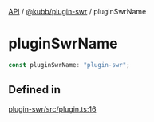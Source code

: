 [API](../../../packages.md) / [@kubb/plugin-swr](../index.md) / pluginSwrName

# pluginSwrName

```ts
const pluginSwrName: "plugin-swr";
```

## Defined in

[plugin-swr/src/plugin.ts:16](https://github.com/kubb-project/kubb/blob/7f30045af96d8c89b6cda0a30f7535f095a0cb45/packages/plugin-swr/src/plugin.ts#L16)

